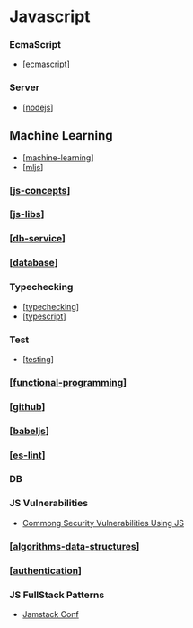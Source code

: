 # Javascript

### EcmaScript

- [[ecmascript]]

### Server

- [[nodejs]]

## Machine Learning

- [[machine-learning]]
- [[mljs]]

### [[js-concepts]]

### [[js-libs]]

### [[db-service]]

### [[database]]

### Typechecking

- [[typechecking]]
- [[typescript]]

### Test

- [[testing]]

### [[functional-programming]]

### [[github]]

### [[babeljs]]

### [[es-lint]]

### DB

### JS Vulnerabilities

- [Commong Security Vulnerabilities Using JS](https://www.securecoding.com/most-common-security-vulnerabilities-using-javascript/?ck_subscriber_id=963411583)

### [[algorithms-data-structures]]

### [[authentication]]

### JS FullStack Patterns

- [Jamstack Conf](https://jamstackconf.com/)

[//begin]: # "Autogenerated link references for markdown compatibility"
[ecmascript]: ecmascript/ecmascript "Ecmascript"
[nodejs]: nodejs/nodejs "Node JS"
[machine-learning]: ../machine-learning "Machine Learning"
[mljs]: mljs/mljs "ML for JS"
[js-concepts]: js-concepts/js-concepts "JS Concepts"
[js-libs]: js-libs/js-libs "JS Libs"
[db-service]: ../db-service/db-service "DB as a Service"
[database]: ../database/database "Database"
[typechecking]: typechecking/typechecking "Typechecking"
[typescript]: typechecking/typescript/typescript "TypeScript"
[testing]: testing/testing "Testing"
[functional-programming]: ../functional-programming/functional-programming "Functional Programming"
[github]: ../github "Github"
[babeljs]: js-libs/babeljs/babeljs "Babel JS"
[es-lint]: es-lint "ES Lint"
[algorithms-data-structures]: algorithms-data-structures "Algorithsm & Data Structures"
[authentication]: authentication/authentication "Authentication"
[//end]: # "Autogenerated link references"
